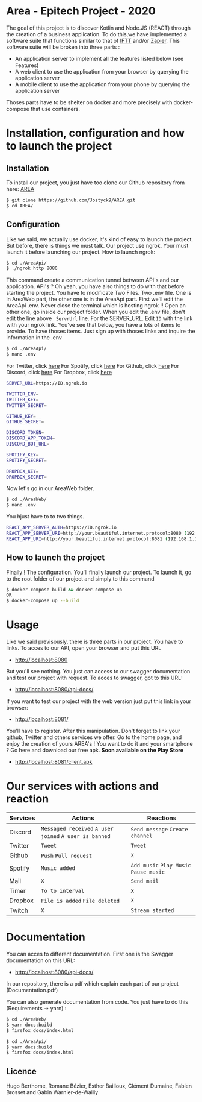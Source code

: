 # Area - Epitech Project - 2020

The goal of this project is to discover Kotlin and Node.JS (REACT) through the creation of a business application. To do this,we have implemented a software suite that functions similar to that of [IFTT](https://ifttt.com) and/or  [Zapier]( [IFTT](https://ifttt.com)). This software suite will be broken into three parts : 
- An application server to implement all the features listed below (see Features) 
- A web client to use the application from your browser by querying the application server 
- A mobile client to use the application from your phone by querying the application server

Thoses parts have to be shelter on docker and more precisely with docker-compose that use containers.

# Installation, configuration and how to launch the project

## Installation

To install our project, you just have too clone our Github repository from here: [AREA](https://github.com/Jostyck9/AREA)
```sh
$ git clone https://github.com/Jostyck9/AREA.git
$ cd AREA/
```

## Configuration

Like we said, we actually use docker, it's kind of easy to launch the project. But before, there is things we must talk. Our project use ngrok. Your must launch it before launching our project.
How to launch ngrok:
```sh
$ cd ./AreaApi/
$ ./ngrok http 8080
```
This command create a communication tunnel between API's and our application.
API's ? Oh yeah, you have also things to do with that before starting the project. You have to modificate Two Files. Two .env file. One is in AreaWeb part, the other one is in the AreaApi part.
First we'll edit the AreaApi .env. Never close the terminal which is hosting ngrok !!
Open an other one, go inside our project folder. When you edit the .env file, don't edit the line above ``` ServrUrl``` line. For the SERVER_URL. Edit ```ID``` with the link with your ngrok link.
You've see that below, you have a lots of items to provide. To have thoses items. Just sign up with thoses links and inquire the information in the .env


```sh
$ cd ./AreaApi/
$ nano .env
```
For Twitter, click [here](https://developer.twitter.com/en/apps)
For Spotify, click [here](https://developer.spotify.com/dashboard/login)
For Github, click [here](https://github.com/settings/developers)
For Discord, click [here](https://discordapp.com/developers/applications)
For Dropbox, click [here](https://www.dropbox.com/developers/apps/ )
```sh
SERVER_URL=https://ID.ngrok.io

TWITTER_ENV=
TWITTER_KEY=
TWITTER_SECRET=

GITHUB_KEY=
GITHUB_SECRET=

DISCORD_TOKEN=
DISCORD_APP_TOKEN=
DISCORD_BOT_URL=

SPOTIFY_KEY=
SPOTIFY_SECRET=

DROPBOX_KEY=
DROPBOX_SECRET=
```
Now let's go in our AreaWeb folder.
```sh
$ cd ./AreaWeb/
$ nano .env
```
You hjust have to to two things.
```sh
REACT_APP_SERVER_AUTH=https://ID.ngrok.io
REACT_APP_SERVER_URI=http://your.beautiful.internet.protocol:8080 (192.168.1.1 like)
REACT_APP_URI=http://your.beautiful.internet.protocol:8081 (192.168.1.1 like)
```

## How to launch the project
Finally ! The configuration. You'll finally launch our project. To launch it, go to the root folder of our project and simply to this command
```sh
$ docker-compose build && docker-compose up
OR
$ docker-compose up --build
```

# Usage

Like we said previsously, there is three parts in our project. You have to links. To acces to our API, open your browser and put this URL
- [http://localhost:8080](http://localhost:8080)

But you'll see nothing. You just can access to our swagger documentation and test our project with request. To acces to swagger, got to this URL:
- [http://localhost:8080/api-docs/](http://localhost:8080/api-docs/ )

If you want to test our project with the web version just put this link in your browser:
- [http://localhost:8081/](http://localhost:8081/ )

You'll have to register. After this manipulation. Don't forget to link your github, Twitter and others services we offer.
Go to the home page, and enjoy the creation of yours AREA's !
You want to do it and your smartphone ? Go here and download our free apk. **Soon available on the Play Store**
- [http://localhost:8081/client.apk](http://localhost:8081/client.apk )



# Our services with actions and reaction

|     Services   |			Actions				 |			Reactions		   |
|----------------|-------------------------------|-----------------------------|
|Discord		|`Messaged received` `A user joined` `A user is banned` |`Send message` `Create channel`            |
|Twitter		|`Tweet`            |`Tweet`            |
|Github			|`Push`  `Pull request` |`X`|
|Spotify		|`Music added`|`Add music` `Play Music` `Pause music`|
|Mail			|`X`|`Send mail`|
|Timer			|`To to interval`|`X`|
|Dropbox		|`File is added` `File deleted`|`X`|
|Twitch			|`X` | `Stream started`



# Documentation

You can acces to different documentation. 
First one is the Swagger documentation on this URL: 
- [http://localhost:8080/api-docs/](http://localhost:8080/api-docs/ )

In our repository, there is a pdf which explain each part of our project (Documentation.pdf)

You can also generate documentation from code. You just have to do this (Requirements -> yarn) :
```sh
$ cd ./AreaWeb/
$ yarn docs:build
$ firefox docs/index.html
```
```sh
$ cd ./AreaApi/
$ yarn docs:build
$ firefox docs/index.html
```


Licence
----
Hugo Berthome, Romane Bézier, Esther Bailloux, Clément Dumaine, Fabien Brosset and Gabin Warnier-de-Wailly